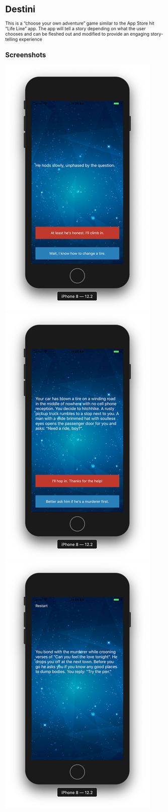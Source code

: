 #  Destini

This is a “choose your own adventure” game similar to the App Store hit “Life Line” app. The app will tell a story depending on what the user chooses and can be fleshed out and modified to provide an engaging story-telling experience

## Screenshots

![IPhone8](https://github.com/kazakovaNetIOS/Destini/blob/master/screenshots/IPhone81.png)
![IPhone8](https://github.com/kazakovaNetIOS/Destini/blob/master/screenshots/IPhone82.png)
![IPhone8](https://github.com/kazakovaNetIOS/Destini/blob/master/screenshots/IPhone83.png)


